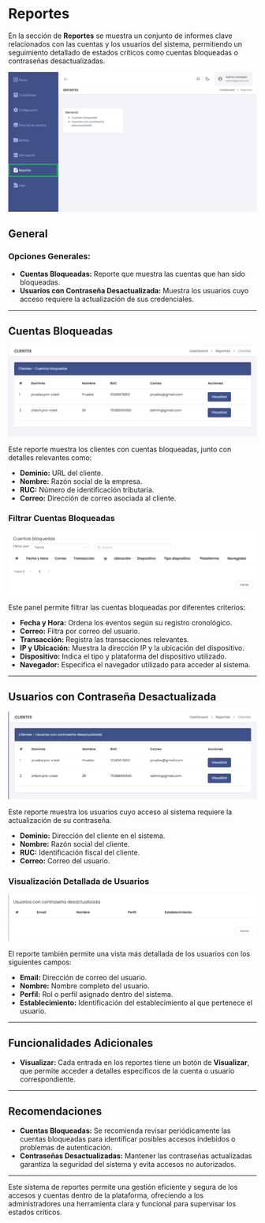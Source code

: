 # Reportes

En la sección de **Reportes** se muestra un conjunto de informes clave relacionados con las cuentas y los usuarios del sistema, permitiendo un seguimiento detallado de estados críticos como cuentas bloqueadas o contraseñas desactualizadas.

![Reportes](img/reportes_1.jpg)

## General

### Opciones Generales:
- **Cuentas Bloqueadas:** Reporte que muestra las cuentas que han sido bloqueadas.
- **Usuarios con Contraseña Desactualizada:** Muestra los usuarios cuyo acceso requiere la actualización de sus credenciales.

---

## Cuentas Bloqueadas

![Cuentas Bloqueadas](img/reportes_2.jpg)

Este reporte muestra los clientes con cuentas bloqueadas, junto con detalles relevantes como:
- **Dominio:** URL del cliente.
- **Nombre:** Razón social de la empresa.
- **RUC:** Número de identificación tributaria.
- **Correo:** Dirección de correo asociada al cliente.

### Filtrar Cuentas Bloqueadas

![Filtrar Cuentas](img/reportes_3.jpg)

Este panel permite filtrar las cuentas bloqueadas por diferentes criterios:
- **Fecha y Hora:** Ordena los eventos según su registro cronológico.
- **Correo:** Filtra por correo del usuario.
- **Transacción:** Registra las transacciones relevantes.
- **IP y Ubicación:** Muestra la dirección IP y la ubicación del dispositivo.
- **Dispositivo:** Indica el tipo y plataforma del dispositivo utilizado.
- **Navegador:** Especifica el navegador utilizado para acceder al sistema.

---

## Usuarios con Contraseña Desactualizada

![Usuarios Contraseña Desactualizada](img/reportes_4.jpg)

Este reporte muestra los usuarios cuyo acceso al sistema requiere la actualización de su contraseña. 
- **Dominio:** Dirección del cliente en el sistema.
- **Nombre:** Razón social del cliente.
- **RUC:** Identificación fiscal del cliente.
- **Correo:** Correo del usuario.
  
### Visualización Detallada de Usuarios

![Detalle Usuarios](img/reportes_5.jpg)

El reporte también permite una vista más detallada de los usuarios con los siguientes campos:
- **Email:** Dirección de correo del usuario.
- **Nombre:** Nombre completo del usuario.
- **Perfil:** Rol o perfil asignado dentro del sistema.
- **Establecimiento:** Identificación del establecimiento al que pertenece el usuario.

---

## Funcionalidades Adicionales

- **Visualizar:** Cada entrada en los reportes tiene un botón de **Visualizar**, que permite acceder a detalles específicos de la cuenta o usuario correspondiente.

---

## Recomendaciones

- **Cuentas Bloqueadas:** Se recomienda revisar periódicamente las cuentas bloqueadas para identificar posibles accesos indebidos o problemas de autenticación.
- **Contraseñas Desactualizadas:** Mantener las contraseñas actualizadas garantiza la seguridad del sistema y evita accesos no autorizados.

---

Este sistema de reportes permite una gestión eficiente y segura de los accesos y cuentas dentro de la plataforma, ofreciendo a los administradores una herramienta clara y funcional para supervisar los estados críticos.
